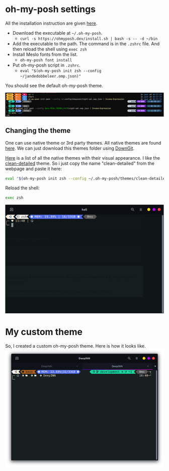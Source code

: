 # oh-my-posh settings

All the installation instruction are given [here](https://ohmyposh.dev/docs/installation/linux).

* Download the executable at `~/.oh-my-posh`.
    * `curl -s https://ohmyposh.dev/install.sh | bash -s -- -d ~/bin`
* Add the executable to the path. The command is in the `.zshrc` file. And then reload the shell using `exec zsh`
* Install Meslo fonts from the list.
    * `oh-my-posh font install`
* Put oh-my-posh script in `.zshrc`.
    * `eval "$(oh-my-posh init zsh --config ~/jandedobbeleer.omp.json)"`

You should see the default oh-my-posh theme.

![Alt text](image.png)

## Changing the theme
One can use native theme or 3rd party themes. All native themes are found [here](https://github.com/JanDeDobbeleer/oh-my-posh/tree/main/themes). We can just download this themes folder using [DownGit](https://minhaskamal.github.io/DownGit).

[Here](https://ohmyposh.dev/docs/themes) is a list of all the native themes with their visual appearance. I like the [clean-detailed](https://ohmyposh.dev/docs/themes#clean-detailed) theme. So i just copy the name "clean-detailed" from the webpage and paste it here:

```sh
eval "$(oh-my-posh init zsh --config ~/.oh-my-posh/themes/clean-detailed.omp.json)"
```

Reload the shell:
```sh
exec zsh
```
![Alt text](image-1.png)

# My custom theme
So, I created a custom oh-my-posh theme. Here is how it looks like.
![Alt text](image-2.png)
